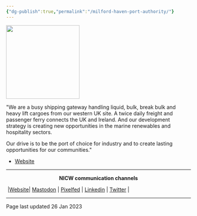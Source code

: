 ```yaml
---
{"dg-publish":true,"permalink":"/milford-haven-port-authority/"}
---
```



<img src="https://www.mhpa.co.uk/public/images/logo-swap.svg" height="200">

"We are a busy shipping gateway handling liquid, bulk, break bulk and heavy lift cargoes from our western UK site. A twice daily freight and passenger ferry connects the UK and Ireland. And our development strategy is creating new opportunities in the marine renewables and hospitality sectors.

Our drive is to be the port of choice for industry and to create lasting opportunities for our communities."

- [Website](https://www.mhpa.co.uk/about/) 


***
<p style="text-align: center;font-weight:bold";>NICW communication channels</p>

󠁧 |[Website](https://nationalinfrastructurecommission.wales)| [Mastodon](https://toot.wales/@NICW) | [Pixelfed](https://pix.toot.wales/NICW) | [Linkedin](https://www.linkedin.com/company/26268509/) | [Twitter](https://twitter.com/InfraCommCymru) |
***
Page last updated 26 Jan 2023
